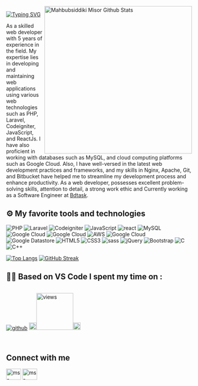 <img align="right" width="400" src="https://github-readme-stats.vercel.app/api?username=ms-misor&show_icons=true&count_private=true" alt="Mahbubsiddiki Misor Github Stats"/>

[![Typing SVG](https://readme-typing-svg.demolab.com?font=Grenze&size=28&duration=4000&pause=2000&color=8A38D5&width=300&lines=Hi,+++I'm+Mahbubsiddiki+Misor)](https://git.io/typing-svg)

 As a skilled web developer with 5 years of experience in the field. My expertise lies in developing and maintaining web applications using various web technologies such as PHP, Laravel, Codeigniter, JavaScript, and ReactJs. I have also proficient in working with databases such as MySQL, and cloud computing platforms such as Google Cloud.
Also, I have well-versed in the latest web development practices and frameworks, and my skills in Nginx, Apache, Git, and Bitbucket have helped me to streamline my development process and enhance productivity.
As a web developer,  possesses excellent problem-solving skills, attention to detail, a strong work ethic and
Currently working as a Software Engineer at [Bdtask](https://bdtask.com).

<!-- <div style="display: flex;">
  <a align="bottom" href="https://github.com/ms-misor/ms-misor/raw/main/ms-misor.pdf" download>Download Resume </a>
  <img align="top" src="https://img.icons8.com/windows/32/000000/download--v1.png"/>
</div> -->


##  ⚙️  My favorite tools and technologies

<p align="left">


<img alt="PHP" src="https://img.shields.io/badge/PHP%20-%23FF9900.svg?&style=for-the-badge&logo=php&logoColor=white"/>
<img alt="Laravel" src="https://img.shields.io/badge/laravel%20-%23563D7C.svg?&style=for-the-badge&logo=laravel&logoColor=red"/>
<img alt="Codeigniter" src="https://img.shields.io/badge/codeigniter%20-%23563D7C.svg?&style=for-the-badge&logo=codeigniter&logoColor=red"/>
<img alt="JavaScript" src="https://img.shields.io/badge/javascript%20-%23323330.svg?&style=for-the-badge&logo=javascript&logoColor=%23F7DF1E"/>
<img alt="react" src="https://img.shields.io/badge/react%20-%230769AD.svg?&style=for-the-badge&logo=react&logoColor=white"/>
<img alt="MySQL" src="https://img.shields.io/badge/mysql-%2300f.svg?&style=for-the-badge&logo=mysql&logoColor=white"/>
<img alt="Google Cloud" src="https://img.shields.io/badge/ngnix%20-%2300f.svg?&style=for-the-badge&logo=Google Cloud&logoColor=white"/>
<img alt="Google Cloud" src="https://img.shields.io/badge/VPS%20-%23563D7C.svg?&style=for-the-badge&logo=Google Cloud&logoColor=white"/>
<img alt="AWS" src="https://img.shields.io/badge/aws%20-%23FF9900.svg?&style=for-the-badge&logo=Google Cloud&logoColor=white"/>
<img alt="Google Cloud" src="https://img.shields.io/badge/google cloud%20-%ff0.svg?&style=for-the-badge&logo=Google Cloud&logoColor=white"/>
<img alt="Google Datastore" src="https://img.shields.io/badge/Google Datastore%20-%ff0.svg?&style=for-the-badge&logo=Google Cloud&logoColor=white"/>
<img alt="HTML5" src="https://img.shields.io/badge/html5%20-%23E34F26.svg?&style=for-the-badge&logo=html5&logoColor=white"/>
<img alt="CSS3" src="https://img.shields.io/badge/css3%20-%231572B6.svg?&style=for-the-badge&logo=css3&logoColor=white"/>
<img alt="sass" src="https://img.shields.io/badge/sass%20-%231572B6.svg?&style=for-the-badge&logo=sass&logoColor=white"/>
<img alt="jQuery" src="https://img.shields.io/badge/jquery%20-%230769AD.svg?&style=for-the-badge&logo=jquery&logoColor=white"/>
<img alt="Bootstrap" src="https://img.shields.io/badge/bootstrap%20-%23563D7C.svg?&style=for-the-badge&logo=bootstrap&logoColor=white"/>
<img alt="C" src="https://img.shields.io/badge/c%20-%2300599C.svg?&style=for-the-badge&logo=c&logoColor=white"/> 
<img alt="C++" src="https://img.shields.io/badge/c++%20-%2300599C.svg?&style=for-the-badge&logo=C++&logoColor=white"/>


</p>

[![Top Langs](https://github-readme-stats.vercel.app/api/top-langs/?username=ms-misor&langs_count=5&hide=css,html&layout=compact&theme=radical&count_private=true)](https://github.com/ms-misor)
[![GitHub Streak](https://github-readme-streak-stats.herokuapp.com?user=ms-misor&count_private=true&theme=radical&date_format=j%20M%5B%20Y%5D&mode=weekly)]([https://git.io/streak-stats](https://github.com/ms-misor))

## 👨‍💻 Based on VS Code I spent my time on :
<div style="display: flex;">

[![github](https://img.shields.io/github/followers/ms-misor?logo=github&style=plastic)](https://github.com/ms-misor?tab=followers)
<img src="https://media.giphy.com/media/iY8CRBdQXODJSCERIr/giphy.gif" width="20px"><a href="https://github.com/ms-misor"><img alt="views" title="Github views" src="https://komarev.com/ghpvc/?username=ms-misor&style=plastic&color=blueviolet" width="100"/></a><img src="https://media.giphy.com/media/iY8CRBdQXODJSCERIr/giphy.gif" width="20px">

</div>
<br/>


<!-- ### PHP Projects 
- [Appsero Microservice Project](https://github.com/appsero) (Team Member)
- [Laravel basic ecommerce](https://github.com/ms-misor/ecommmerce)
- [Multiperpose Admin Panel BoilerPlate](https://github.com/ms-misor/multipurpose-admin-panel-boilerplate)  
- [WP Study Abroad theme](https://github.com/ms-misor/educulture) 
- [WP theme for Lawer](https://github.com/ms-misor/jurist) 
- [WP Elementor Plugin Extension](https://github.com/ms-misor/atl-extension) 
- [WP Contact Form](https://github.com/ms-misor/saad_contacts) 

 ### Node Projects 
- [Appsero Pay](https://github.com/appsero) (Appsero pay as a payment method for Appsero and it's Private Project)
- [My Appsero](https://github.com/appsero) (My Appsero is customer panel for Appsero Client and it's Private Project)
- [Node & Vue js Fullstack Boilerplate](https://github.com/appsero/node-and-vue-fullstack-boilerplate) -->

## Connect with me
<p align="left">
<a href="https://bd.linkedin.com/in/md-mahbubsiddiki-misor-81b0a810b/" target="blank"><img align="center" src="https://raw.githubusercontent.com/rahuldkjain/github-profile-readme-generator/master/src/images/icons/Social/linked-in-alt.svg" alt="ms-misor" height="30" width="40" /></a>
 <a href="https://www.facebook.com/msmisor/" target="blank"><img align="center" src="https://raw.githubusercontent.com/rahuldkjain/github-profile-readme-generator/master/src/images/icons/Social/facebook.svg" alt="ms-misor" height="30" width="40" /></a>
 
</p>

<!-- ## Support

<p><a href="https://www.buymeacoffee.com/ms-misor" target="_blank"> <img align="left" src="https://cdn.buymeacoffee.com/buttons/v2/default-yellow.png" height="50" width="210" alt="ms-misor" /></a></p>

<br> -->

